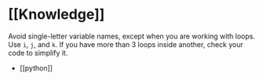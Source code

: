 # [[Knowledge]]

Avoid single-letter variable names, except when you are working with loops. Use
`i`, `j`, and `k`. If you have more than 3 loops inside another, check your code
to simplify it.

* [[python]]
